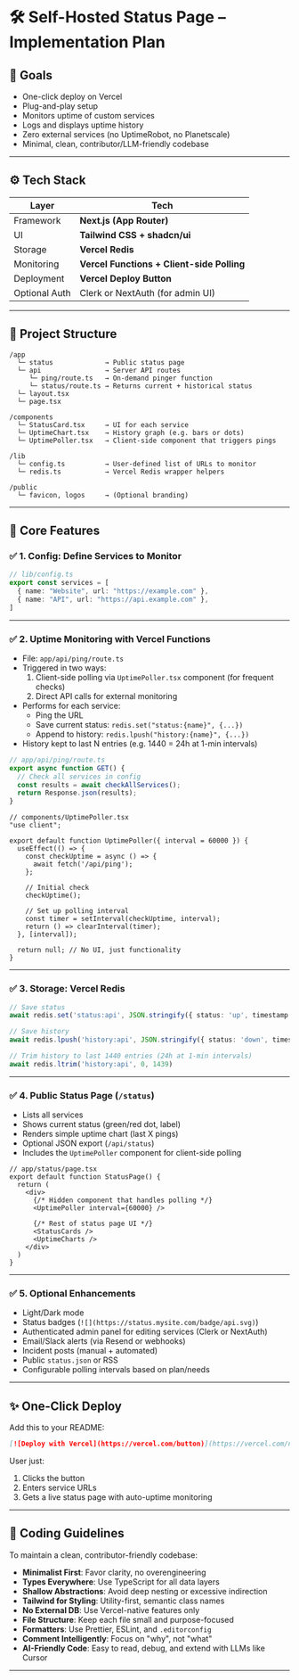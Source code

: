 # 🛠️ Self-Hosted Status Page – Implementation Plan

## 🎯 Goals
- One-click deploy on Vercel  
- Plug-and-play setup  
- Monitors uptime of custom services  
- Logs and displays uptime history  
- Zero external services (no UptimeRobot, no Planetscale)  
- Minimal, clean, contributor/LLM-friendly codebase  

---

## ⚙️ Tech Stack

| Layer          | Tech                         |
|----------------|------------------------------|
| Framework      | **Next.js (App Router)**     |
| UI             | **Tailwind CSS + shadcn/ui** |
| Storage        | **Vercel Redis**             |
| Monitoring     | **Vercel Functions + Client-side Polling** |
| Deployment     | **Vercel Deploy Button**     |
| Optional Auth  | Clerk or NextAuth (for admin UI)

---


## 🧱 Project Structure

```
/app
  └─ status             → Public status page
  └─ api                → Server API routes
     └─ ping/route.ts   → On-demand pinger function
     └─ status/route.ts → Returns current + historical status
  └─ layout.tsx
  └─ page.tsx

/components
  └─ StatusCard.tsx     → UI for each service
  └─ UptimeChart.tsx    → History graph (e.g. bars or dots)
  └─ UptimePoller.tsx   → Client-side component that triggers pings

/lib
  └─ config.ts          → User-defined list of URLs to monitor
  └─ redis.ts           → Vercel Redis wrapper helpers

/public
  └─ favicon, logos     → (Optional branding)
```

---

## 🧩 Core Features

### ✅ 1. Config: Define Services to Monitor
```ts
// lib/config.ts
export const services = [
  { name: "Website", url: "https://example.com" },
  { name: "API", url: "https://api.example.com" },
]
```

---

### ✅ 2. Uptime Monitoring with Vercel Functions
- File: `app/api/ping/route.ts`
- Triggered in two ways:
  1. Client-side polling via `UptimePoller.tsx` component (for frequent checks)
  2. Direct API calls for external monitoring
- Performs for each service:
  - Ping the URL
  - Save current status: `redis.set("status:{name}", {...})`
  - Append to history: `redis.lpush("history:{name}", {...})`
- History kept to last N entries (e.g. 1440 = 24h at 1-min intervals)

```ts
// app/api/ping/route.ts
export async function GET() {
  // Check all services in config
  const results = await checkAllServices();
  return Response.json(results);
}
```

```tsx
// components/UptimePoller.tsx
"use client";

export default function UptimePoller({ interval = 60000 }) {
  useEffect(() => {
    const checkUptime = async () => {
      await fetch('/api/ping');
    };
    
    // Initial check
    checkUptime();
    
    // Set up polling interval
    const timer = setInterval(checkUptime, interval);
    return () => clearInterval(timer);
  }, [interval]);
  
  return null; // No UI, just functionality
}
```

---

### ✅ 3. Storage: Vercel Redis
```ts
// Save status
await redis.set('status:api', JSON.stringify({ status: 'up', timestamp: Date.now() }))

// Save history
await redis.lpush('history:api', JSON.stringify({ status: 'down', timestamp: Date.now() }))

// Trim history to last 1440 entries (24h at 1-min intervals)
await redis.ltrim('history:api', 0, 1439)
```

---

### ✅ 4. Public Status Page (`/status`)
- Lists all services
- Shows current status (green/red dot, label)
- Renders simple uptime chart (last X pings)
- Optional JSON export (`/api/status`)
- Includes the `UptimePoller` component for client-side polling

```tsx
// app/status/page.tsx
export default function StatusPage() {
  return (
    <div>
      {/* Hidden component that handles polling */}
      <UptimePoller interval={60000} />
      
      {/* Rest of status page UI */}
      <StatusCards />
      <UptimeCharts />
    </div>
  )
}
```

---

### ✅ 5. Optional Enhancements
- Light/Dark mode
- Status badges (`![](https://status.mysite.com/badge/api.svg)`)
- Authenticated admin panel for editing services (Clerk or NextAuth)
- Email/Slack alerts (via Resend or webhooks)
- Incident posts (manual + automated)
- Public `status.json` or RSS
- Configurable polling intervals based on plan/needs

---

## ✨ One-Click Deploy
Add this to your README:
```md
[![Deploy with Vercel](https://vercel.com/button)](https://vercel.com/new/project?template=your-repo-url)
```
User just:
1. Clicks the button
2. Enters service URLs
3. Gets a live status page with auto-uptime monitoring

---

## 🧼 Coding Guidelines

To maintain a clean, contributor-friendly codebase:

- **Minimalist First**: Favor clarity, no overengineering  
- **Types Everywhere**: Use TypeScript for all data layers  
- **Shallow Abstractions**: Avoid deep nesting or excessive indirection  
- **Tailwind for Styling**: Utility-first, semantic class names  
- **No External DB**: Use Vercel-native features only  
- **File Structure**: Keep each file small and purpose-focused  
- **Formatters**: Use Prettier, ESLint, and `.editorconfig`  
- **Comment Intelligently**: Focus on "why", not "what"  
- **AI-Friendly Code**: Easy to read, debug, and extend with LLMs like Cursor

---